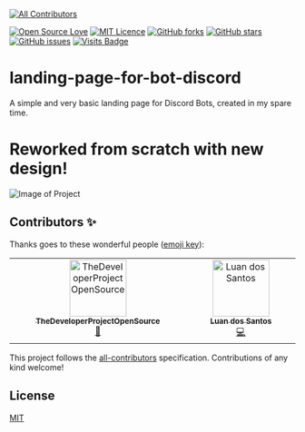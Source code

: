 


<!-- ALL-CONTRIBUTORS-BADGE:START - Do not remove or modify this section -->
[![All Contributors](https://img.shields.io/badge/all_contributors-2-orange.svg?style=flat-square)](#contributors-)
<!-- ALL-CONTRIBUTORS-BADGE:END -->

[![Open Source Love](https://badges.frapsoft.com/os/v1/open-source.png?v=103)](https://github.com/ellerbrock/open-source-badges/)
[![MIT Licence](https://badges.frapsoft.com/os/mit/mit.svg?v=103)](https://opensource.org/licenses/mit-license.php)
[![GitHub forks](https://img.shields.io/github/forks/HakaCode/landing-page-for-bot-discord)](https://github.com/HakaCode/landing-page-for-bot-discord/network)
[![GitHub stars](https://img.shields.io/github/stars/HakaCode/landing-page-for-bot-discord)](https://github.com/HakaCode/landing-page-for-bot-discord/stargazers)
[![GitHub issues](https://img.shields.io/github/issues/HakaCode/landing-page-for-bot-discord)](https://github.com/HakaCode/landing-page-for-bot-discord/issues)
[![Visits Badge](https://badges.pufler.dev/visits/HakaCode/landing-page-for-bot-discord)](https://badges.pufler.dev)

# landing-page-for-bot-discord
 A simple and very basic landing page for Discord Bots, created in my spare time.
 # Reworked from scratch with new design!

 ![Image of Project](https://cdn.discordapp.com/attachments/387708260670504963/1145979037899051078/image.png)

## Contributors ✨

Thanks goes to these wonderful people ([emoji key](https://allcontributors.org/docs/en/emoji-key)):

<!-- ALL-CONTRIBUTORS-LIST:START - Do not remove or modify this section -->
<!-- prettier-ignore-start -->
<!-- markdownlint-disable -->
<table>
  <tbody>
    <tr>
      <td align="center" valign="top" width="14.28%"><a href="https://github.com/TheDeveloperProjectOpenSource"><img src="https://avatars1.githubusercontent.com/u/24197640?v=4?s=100" width="100px;" alt="TheDeveloperProjectOpenSource"/><br /><sub><b>TheDeveloperProjectOpenSource</b></sub></a><br /><a href="#design-TheDeveloperProjectOpenSource" title="Design">🎨</a></td>
      <td align="center" valign="top" width="14.28%"><a href="https://github.com/Luan-Santos-Dev"><img src="https://avatars.githubusercontent.com/u/96590556?v=4?s=100" width="100px;" alt="Luan dos Santos"/><br /><sub><b>Luan dos Santos</b></sub></a><br /><a href="https://github.com/HakaCode/landing-page-for-bot-discord/commits?author=Luan-Santos-Dev" title="Code">💻</a></td>
    </tr>
  </tbody>
</table>

<!-- markdownlint-restore -->
<!-- prettier-ignore-end -->

<!-- ALL-CONTRIBUTORS-LIST:END -->

This project follows the [all-contributors](https://github.com/all-contributors/all-contributors) specification. Contributions of any kind welcome!

## License
[MIT](https://choosealicense.com/licenses/mit/)
